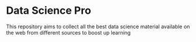 # Data Science Pro
This repository aims to collect all the best data science material available on the web from different sources to boost up learning

